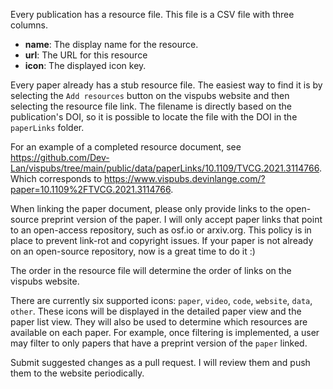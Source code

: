 Every publication has a resource file. This file is a CSV file with three columns.

- **name**: The display name for the resource.
- **url**: The URL for this resource
- **icon**: The displayed icon key.

Every paper already has a stub resource file. The easiest way to find it
is by selecting the `Add resources` button on the vispubs website and then selecting
the resource file link. The filename is directly based on the publication's DOI, so
it is possible to locate the file with the DOI in the `paperLinks` folder.

For an example of a completed resource document, see https://github.com/Dev-Lan/vispubs/tree/main/public/data/paperLinks/10.1109/TVCG.2021.3114766. Which corresponds to https://www.vispubs.devinlange.com/?paper=10.1109%2FTVCG.2021.3114766.

When linking the paper document, please only provide links to the open-source preprint version of the paper.
I will only accept paper links that point to an open-access repository, such as osf.io or arxiv.org.
This policy is in place to prevent link-rot and copyright issues. If your paper is not already on an
open-source repository, now is a great time to do it :)

The order in the resource file will determine the order of links on the vispubs website.

There are currently six supported icons: `paper`, `video`, `code`, `website`, `data`, `other`.
These icons will be displayed in the detailed paper view and the paper list view. They will
also be used to determine which resources are available on each paper. For example, once
filtering is implemented, a user may filter to only papers that have a preprint version of
the `paper` linked.

Submit suggested changes as a pull request. I will review them and push them to the website
periodically.
